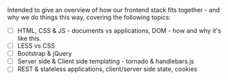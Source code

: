 Intended to give an overview of how our frontend stack fits together - and why we do things this way, covering the following topics:

- [ ] HTML, CSS & JS - documents vs applications, DOM - how and why it's like this.
- [ ] LESS vs CSS
- [ ] Bootstrap & jQuery
- [ ] Server side & Client side templating - tornado & handlebars.js
- [ ] REST & stateless applications, client/server side state, cookies
